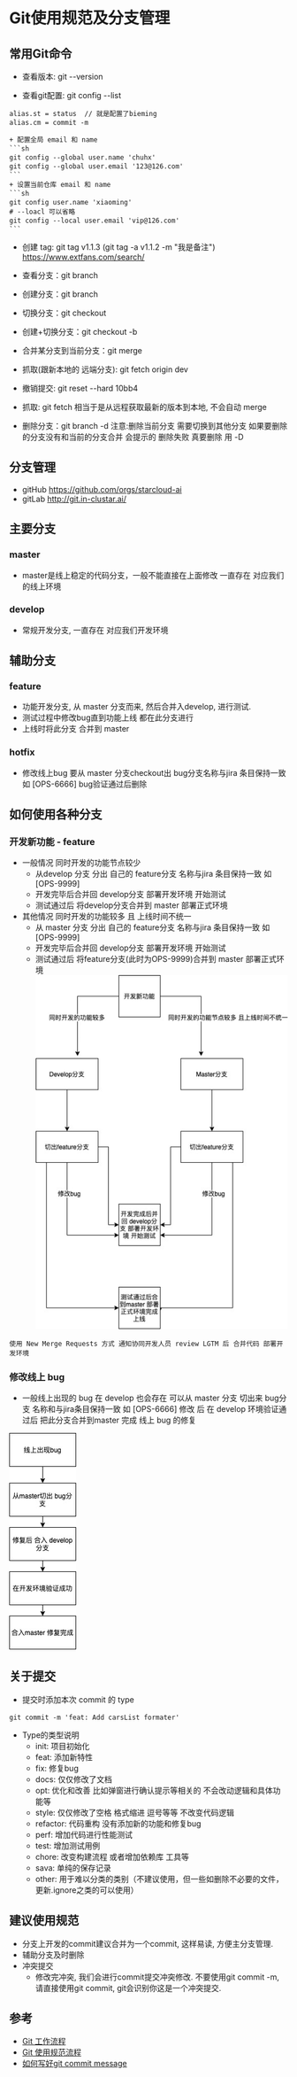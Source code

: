 # Git使用规范及分支管理

## 常用Git命令
+ 查看版本: git --version

+ 查看git配置: git config --list  
```
alias.st = status  // 就是配置了bieming
alias.cm = commit -m 
```
    + 配置全局 email 和 name
    ```sh
    git config --global user.name 'chuhx'
    git config --global user.email '123@126.com'
    ```
    + 设置当前仓库 email 和 name
    ```sh
    git config user.name 'xiaoming'
    # --loacl 可以省略
    git config --local user.email 'vip@126.com'
    ```
+ 创建 tag: git tag v1.1.3 (git tag -a v1.1.2 -m "我是备注")
https://www.extfans.com/search/

+ 查看分支：git branch

+ 创建分支：git branch <name>

+ 切换分支：git checkout <name>

+ 创建+切换分支：git checkout -b <name>

+ 合并某分支到当前分支：git merge <name>  

+ 抓取(跟新本地的 远端分支): git fetch origin dev

+ 撤销提交: git reset --hard 10bb4

+ 抓取: git fetch 相当于是从远程获取最新的版本到本地, 不会自动 merge

+ 删除分支：git branch -d <name> 注意:删除当前分支 需要切换到其他分支   如果要删除的分支没有和当前的分支合并 会提示的 删除失败  真要删除 用 -D

## 分支管理

+ gitHub https://github.com/orgs/starcloud-ai
+ gitLab http://git.in-clustar.ai/
## 主要分支

### master 
+ master是线上稳定的代码分支，一般不能直接在上面修改 一直存在 对应我们的线上环境

### develop 
+ 常规开发分支, 一直存在 对应我们开发环境

## 辅助分支

### feature
+ 功能开发分支, 从 master 分支而来, 然后合并入develop, 进行测试.
+ 测试过程中修改bug直到功能上线 都在此分支进行 
+ 上线时将此分支 合并到 master
### hotfix
+ 修改线上bug 要从 master 分支checkout出 bug分支名称与jira 条目保持一致 如 [OPS-6666] bug验证通过后删除

## 如何使用各种分支

### 开发新功能 - feature
+ 一般情况 同时开发的功能节点较少
    - 从develop 分支 分出 自己的 feature分支 名称与jira 条目保持一致 如 [OPS-9999]
    - 开发完毕后合并回 develop分支 部署开发环境 开始测试
    - 测试通过后 将develop分支合并到 master 部署正式环境
+ 其他情况 同时开发的功能较多 且 上线时间不统一
    - 从 master 分支 分出 自己的 feature分支 名称与jira 条目保持一致 如 [OPS-9999]
    - 开发完毕后合并回 develop分支 部署开发环境 开始测试
    - 测试通过后 将feature分支(此时为OPS-9999)合并到 master 部署正式环境
![Image](./assets/dev-new-feater.jpg)

```
使用 New Merge Requests 方式 通知协同开发人员 review LGTM 后 合并代码 部署开发环境
```

### 修改线上 bug
+ 一般线上出现的 bug 在 develop 也会存在 可以从 master 分支 切出来 bug分支 名称和与jira条目保持一致 如 [OPS-6666] 修改 后 在 develop 环境验证通过后 把此分支合并到master 完成 线上 bug 的修复

![Image](./assets/fix-bug.jpg)

## 关于提交
+ 提交时添加本次 commit 的 type
```
git commit -m 'feat: Add carsList formater'
```
+ Type的类型说明
    - init: 项目初始化
    - feat: 添加新特性
    - fix: 修复bug
    - docs: 仅仅修改了文档
    - opt: 优化和改善 比如弹窗进行确认提示等相关的 不会改动逻辑和具体功能等
    - style: 仅仅修改了空格 格式缩进 逗号等等 不改变代码逻辑
    - refactor: 代码重构 没有添加新的功能和修复bug
    - perf: 增加代码进行性能测试
    - test: 增加测试用例
    - chore: 改变构建流程 或者增加依赖库 工具等
    - sava: 单纯的保存记录
    - other: 用于难以分类的类别（不建议使用，但一些如删除不必要的文件，更新.ignore之类的可以使用）



## 建议使用规范

+ 分支上开发的commit建议合并为一个commit, 这样易读, 方便主分支管理.
+ 辅助分支及时删除
+ 冲突提交
    + 修改完冲突, 我们会进行commit提交冲突修改. 不要使用git commit -m, 请直接使用git commit, git会识别你这是一个冲突提交.


## 参考
+ [Git 工作流程](http://www.ruanyifeng.com/blog/2015/12/git-workflow.html)
+ [Git 使用规范流程](http://www.ruanyifeng.com/blog/2015/08/git-use-process.html)
+ [如何写好git commit message](https://www.cnblogs.com/deng-cc/p/6322122.html)


    